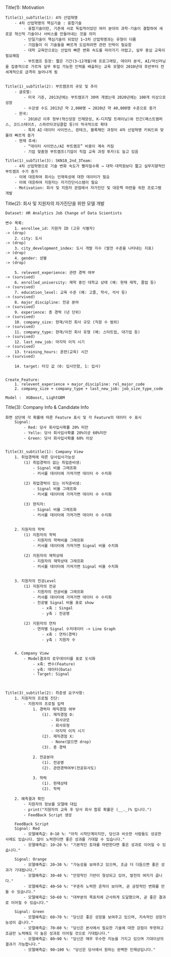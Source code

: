 <Main Thema : 부트캠프에 대한 회사와 지원자의 자가진단시스템 개발>

Title(1): Motivation

    Title(1)_subTitle(1): 4차 산업혁명
        - 4차 산업혁명의 핵심기술 : 융합기술
            - 융합기술이란, 기존에 서로 독립적이었던 여러 분야의 과학·기술이 결합하여 새로운 혁신적 기술이나 서비스를 만들어내는 것을 의미
            - 단일기술이 핵심기술이 되었던 1~3차 산업혁명과는 유형이 다름
            - 기업들이 이 기술들을 빠르게 도입하려면 관련 인력이 필요함
            - 대학 교육만으로는 산업의 빠른 변화 속도를 따라가기 어렵고, 실무 중심 교육이 필요해짐
            - 부트캠프 등장: 짧은 기간(3~12개월)에 프로그래밍, 데이터 분석, AI/머신러닝을 집중적으로 가르쳐 실무 투입 가능한 인력을 배출하는 교육 모델이 2010년대 후반부터 전 세계적으로 급격히 늘어나게 됨

    
    Title(1)_subTitle(2): 부트캠프의 규모 및 추이
        - 글로벌:
            - 미국 기준, 2013년에는 부트캠프가 30여 개였는데 2020년에는 100개 이상으로 성장
            - 수강생 수도 2013년 약 2,000명 → 2020년 약 40,000명 수준으로 증가
        - 한국:
            - 2016년 이후 정부(혁신성장 인재양성, K-디지털 트레이닝)와 민간(패스트캠퍼스, 코드스테이츠, 스파르타코딩클럽 등)이 적극적으로 확대
            - 특히 AI·데이터 사이언스, 핀테크, 블록체인 과정이 4차 산업혁명 키워드와 맞물려 빠르게 증가
        - 현재 추세:
            - “데이터 사이언스/AI 부트캠프” 비중이 계속 커짐
            - 기업 맞춤형 부트캠프(기업이 직접 교육 과정 투자)도 늘고 있음

    Title(1)_subTitle(3): SKN18_2nd_3Team:
        - 4차 산업혁명으로 기술 변화 속도가 빨라질수록 → 대학·대학원보다 짧고 실무지향적인 부트캠프 수가 증가
        - 이에 대응하여 회사는 인재육성에 대한 데이터가 필요
        - 이에 대응하여 지원자는 자가진단시스템이 필요
        - Motivation: 회사 및 지원자 관점에서 자가진단 및 대응책 마련을 위한 프로그램 개발




Title(2): 회사 및 지원자의 자가진단을 위한 모델 개발

    Dataset: HR Analytics Job Change of Data Scientists

    변수 목록: 
        1. enrollee_id: 지원자 ID (고유 식별자)                                    -> (drop)
        2. city: 도시                                                              -> (drop)
        3. city_development_index: 도시 개발 지수 (발전 수준을 나타내는 지표)      -> (drop)
        4. gender: 성별                                                            -> (drop)
        
        5. relevent_experience: 관련 경력 여부                                     -> (survived)
        6. enrolled_university: 재학 중인 대학교 상태 (예: 현재 재학, 졸업 등)     -> (survived)
        7. education_level: 교육 수준 (예: 고졸, 학사, 석사 등)                    -> (survived)
        8. major_discipline: 전공 분야                                             -> (survived)
        9. experience: 총 경력 (년 단위)                                           -> (survived)
        10. company_size: 현재/이전 회사 규모 (직원 수 범위)                       -> (survived)
        11. company_type: 현재/이전 회사 유형 (예: 스타트업, 대기업 등)            -> (survived)
        12. last_new_job: 마지막 이직 시기                                         -> (survived)
        13. training_hours: 훈련(교육) 시간                                        -> (survived)

        14. target: 타깃 값 (0: 입사안함, 1: 입사)


    Create_Feature:
        1. relevent_experience + major_discipline: rel_major_code
        2. company_size + company_type + last_new_job: job_size_type_code

    Model :  XGBoost, LightGBM




Title(3): Company Info & Candidate Info
    
    화면 상단에 각 확률에 따른 Feature 표시 및 각 Feature의 데이터 수 표시
        Signal:
            - Red: 당사 회사입사확률 20% 미만
            - Yello: 당사 회사입사확률 20%이상 60%미만
            - Green: 당사 회사입사확률 60% 이상


    Title(3)_subtitle(1): Company View
        1. 취업경력에 따른 당사입사가능성
            (1) 취업경력이 없는 취업준비생:
                - Signal 비율 그래프화
                - 커서를 데이터에 가져가면 데이터 수 수치화

            (2) 취업경력이 있는 이직준비생:
                - Signal 비율 그래프화
                - 커서를 데이터에 가져가면 데이터 수 수치화

            (3) 현직자:
                - Signal 비율 그래프화
                - 커서를 데이터에 가져가면 데이터 수 수치화


        2. 지원자의 학력
            (1) 지원자의 학력
                - 지원자의 학력비율 그래프화
                - 커서를 데이터에 가져가면 Signal 비율 수치화

            (2) 지원자의 재학상태
                - 지원자의 재학상태 그래프화
                - 커서를 데이터에 가져가면 Signal 비율 수치화


        3. 지원자의 전공Level
            (1) 지원자의 전공
                - 지원자의 전공비율 그래프화
                - 커서를 데이터에 가져가면 데이터 수 수치화
                - 전공별 Signal 비율 표로 show
                    - x축 : Singal
                    - y축 : 전공명

            (2) 지원자의 연차
                - 연차별 Signal 수치데이터 -> Line Graph
                    - x축 : 연차(경력)
                    - y축 : 지원자 수


        4. Company View
            - Model결과의 로우데이터를 표로 도식화
                - x축: 변수(Feature)
                - y축: 데이터(Data)
                - Target: Signal



    Title(3)_subtitle(2): 취준생 요구사항:
        1. 지원자의 프로필 진단:
            - 지원자의 프로필 입력
                1. 경력자 재직경험 여부
                    (1). 재직경험 O:
                        - 회사규모
                        - 회사유형
                        - 마지막 이직 시기
                    (2). 재직경험 X:
                        - None(없으면 drop)
                    (3). 총 경력

                2. 전공분야
                    (1). 전공명
                    (2). 관련경력여부(전공유사도)

                3. 학력
                    (1). 현재상태
                    (2). 학력

        2. 예측결과 확인
            - 지원자의 정보를 모델에 대입
            - print("지원자의 교육 후 당사 회사 합류 확률은 (__._)% 입니다.")
            - FeedBack Script 생성

        FeedBack Script
        Signal: Red
            - 모델예측값: 0~10 %: "아직 시작단계이지만, 당신과 비슷한 사람들도 성공한 사례도 있습니다. 많이 노력한다면 좋은 성과를 기대할 수 있습니다."
            - 모델예측값: 10~20 %: "기본적인 토대를 마련한다면 좋은 성과로 이어질 수 있습니다."

        Signal: Orange
            - 모델예측값: 20~30 %: "가능성을 보여주고 있으며, 조금 더 다듬으면 좋은 성과가 기대됩니다."
            - 모델예측값: 30~40 %: "안정적인 기반이 형성되고 있어, 발전의 여지가 큽니다."
            - 모델예측값: 40~50 %: "꾸준히 노력한 흔적이 보이며, 곧 긍정적인 변화를 만들 수 있습니다."
            - 모델예측값: 50~60 %: "대부분의 목표치에 근사하게 도달했으며, 곧 좋은 결과로 이어질 수 있습니다."
        
        Signal: Green
            - 모델예측값: 60~70 %: "당신은 좋은 성장을 보여주고 있으며, 지속적인 성장가능성이 큽니다."
            - 모델예측값: 70~80 %: "당신은 본사에서 필요한 기술에 대한 강점이 뚜렷하고 조금만 노력해도 더 높은 성과로 이어질 것으로 기대됩니다."
            - 모델예측값: 80~90 %: "당신은 매우 우수한 지능을 가지고 있으며 기대이상의 결과가 가능합니다."
            - 모델예측값: 90~100 %: "당신은 당사에서 원하는 완벽한 인재상입니다."
